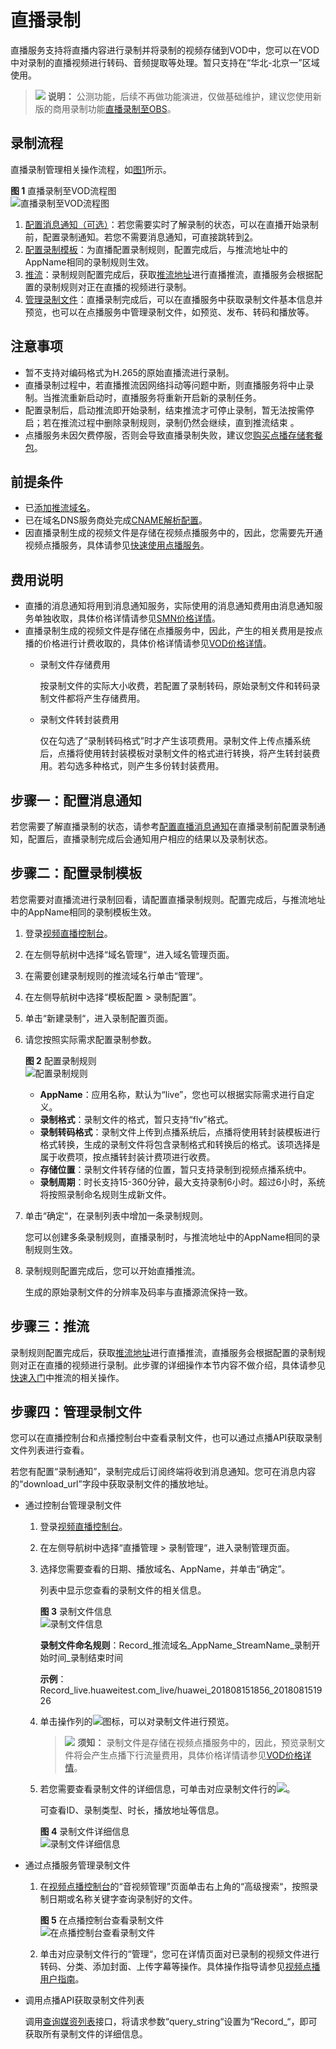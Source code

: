 # 直播录制<a name="live010006"></a>

直播服务支持将直播内容进行录制并将录制的视频存储到VOD中，您可以在VOD中对录制的直播视频进行转码、音频提取等处理。暂只支持在“华北-北京一”区域使用。

>![](public_sys-resources/icon-note.gif) **说明：** 
>公测功能，后续不再做功能演进，仅做基础维护，建议您使用新版的商用录制功能[直播录制至OBS](配置录制模板.md)。

## 录制流程<a name="section13422175911414"></a>

直播录制管理相关操作流程，如[图1](#fig10775176165115)所示。

**图 1**  直播录制至VOD流程图<a name="fig10775176165115"></a>  
![](figures/直播录制至VOD流程图.png "直播录制至VOD流程图")

1.  [配置消息通知（可选）](#section13330152141320)：若您需要实时了解录制的状态，可以在直播开始录制前，配置录制通知。若您不需要消息通知，可直接跳转到[2](#li1235910237132)。
2.  <a name="li1235910237132"></a>[配置录制模板](#section19658102215144)：为直播配置录制规则，配置完成后，与推流地址中的AppName相同的录制规则生效。
3.  [推流](#section0782322163112)：录制规则配置完成后，获取[推流地址](拼接推流地址.md)进行直播推流，直播服务会根据配置的录制规则对正在直播的视频进行录制。
4.  [管理录制文件](#section18880152891418)：直播录制完成后，可以在直播服务中获取录制文件基本信息并预览，也可以在点播服务中管理录制文件，如预览、发布、转码和播放等。

## 注意事项<a name="section185592331132"></a>

-   暂不支持对编码格式为H.265的原始直播流进行录制。
-   直播录制过程中，若直播推流因网络抖动等问题中断，则直播服务将中止录制。当推流重新启动时，直播服务将重新开启新的录制任务。
-   配置录制后，启动推流即开始录制，结束推流才可停止录制，暂无法按需停启；若在推流过程中删除录制规则，录制仍然会继续，直到推流结束 。
-   点播服务未因欠费停服，否则会导致直播录制失败，建议您[购买点播存储套餐包](https://account.huaweicloud.com/usercenter/#/buyservice/commonCloud?pkgCode=vod)。

## 前提条件<a name="section530014382817"></a>

-   已[添加推流域名](添加域名.md)。
-   已在域名DNS服务商处完成[CNAME解析配置](配置CNAME.md)。
-   因直播录制生成的视频文件是存储在视频点播服务中的，因此，您需要先开通视频点播服务，具体请参见[快速使用点播服务](https://support.huaweicloud.com/qs-vod/vod020001.html)。

## 费用说明<a name="section91671545205015"></a>

-   直播的消息通知将用到消息通知服务，实际使用的消息通知费用由消息通知服务单独收取，具体价格详情请参见[SMN价格详情](https://www.huaweicloud.com/pricing.html?tab=detail#/smn)。
-   直播录制生成的视频文件是存储在点播服务中，因此，产生的相关费用是按点播的价格进行计费收取的，具体价格详情请参见[VOD价格详情](https://www.huaweicloud.com/pricing.html?tab=detail#/vod)。
    -   录制文件存储费用

        按录制文件的实际大小收费，若配置了录制转码，原始录制文件和转码录制文件都将产生存储费用。

    -   录制文件转封装费用

        仅在勾选了“录制转码格式”时才产生该项费用。录制文件上传点播系统后，点播将使用转封装模板对录制文件的格式进行转换，将产生转封装费用。若勾选多种格式，则产生多份转封装费用。



## 步骤一：配置消息通知<a name="section13330152141320"></a>

若您需要了解直播录制的状态，请参考[配置直播消息通知](配置消息通知.md)在直播录制前配置录制通知，配置后，直播录制完成后会通知用户相应的结果以及录制状态。

## 步骤二：配置录制模板<a name="section19658102215144"></a>

若您需要对直播流进行录制回看，请配置直播录制规则。配置完成后，与推流地址中的AppName相同的录制模板生效。

1.  登录[视频直播控制台](https://console.huaweicloud.com/live)。
2.  在左侧导航树中选择“域名管理“，进入域名管理页面。
3.  在需要创建录制规则的推流域名行单击“管理“。
4.  在左侧导航树中选择“模板配置 \> 录制配置”。
5.  单击“新建录制“，进入录制配置页面。
6.  请您按照实际需求配置录制参数。

    **图 2**  配置录制规则<a name="fig1772671118"></a>  
    ![](figures/配置录制规则.png "配置录制规则")

    -   **AppName**：应用名称，默认为“live”，您也可以根据实际需求进行自定义。
    -   **录制格式**：录制文件的格式，暂只支持“flv”格式。
    -   **录制转码格式**：录制文件上传到点播系统后，点播将使用转封装模板进行格式转换，生成的录制文件将包含录制格式和转换后的格式。该项选择是属于收费项，按点播转封装计费项进行收费。
    -   **存储位置**：录制文件转存储的位置，暂只支持录制到视频点播系统中。
    -   **录制周期**：时长支持15-360分钟，最大支持录制6小时。超过6小时，系统将按照录制命名规则生成新文件。

7.  单击“确定“，在录制列表中增加一条录制规则。

    您可以创建多条录制规则，直播录制时，与推流地址中的AppName相同的录制规则生效。

8.  录制规则配置完成后，您可以开始直播推流。

    生成的原始录制文件的分辨率及码率与直播源流保持一致。


## 步骤三：推流<a name="section0782322163112"></a>

录制规则配置完成后，获取[推流地址](拼接推流地址.md)进行直播推流，直播服务会根据配置的录制规则对正在直播的视频进行录制。此步骤的详细操作本节内容不做介绍，具体请参见[快速入门](https://support.huaweicloud.com/qs-live/live020004.html)中推流的相关操作。

## 步骤四：管理录制文件<a name="section18880152891418"></a>

您可以在直播控制台和点播控制台中查看录制文件，也可以通过点播API获取录制文件列表进行查看。

若您有配置“录制通知”，录制完成后订阅终端将收到消息通知。您可在消息内容的“download\_url”字段中获取录制文件的播放地址。

-   通过控制台管理录制文件
    1.  登录[视频直播控制台](https://console.huaweicloud.com/live)。
    2.  在左侧导航树中选择“直播管理 \> 录制管理“，进入录制管理页面。
    3.  选择您需要查看的日期、播放域名、AppName，并单击“确定”。

        列表中显示您查看的录制文件的相关信息。

        **图 3**  录制文件信息<a name="fig234816272115"></a>  
        ![](figures/录制文件信息.png "录制文件信息")

        **录制文件命名规则**：Record\_推流域名\_AppName\_StreamName\_录制开始时间\_录制结束时间

        **示例**：Record\_live.huaweitest.com\_live/huawei\_201808151856\_201808151926

    4.  单击操作列的![](figures/播放.png)图标，可以对录制文件进行预览。

        >![](public_sys-resources/icon-notice.gif) **须知：** 
        >录制文件是存储在视频点播服务中的，因此，预览录制文件将会产生点播下行流量费用，具体价格详情请参见[VOD价格详情](https://www.huaweicloud.com/pricing.html?tab=detail#/vod)。

    5.  若您需要查看录制文件的详细信息，可单击对应录制文件行的![](figures/查看-0.png)。

        可查看ID、录制类型、时长，播放地址等信息。

        **图 4**  录制文件详细信息<a name="fig15221934716"></a>  
        ![](figures/录制文件详细信息.png "录制文件详细信息")


-   通过点播服务管理录制文件
    1.  在[视频点播控制台](https://console.huaweicloud.com/vod)的“音视频管理”页面单击右上角的“高级搜索“，按照录制日期或名称关键字查询录制好的文件。

        **图 5**  在点播控制台查看录制文件<a name="fig12474142516216"></a>  
        ![](figures/在点播控制台查看录制文件.png "在点播控制台查看录制文件")

    2.  单击对应录制文件行的“管理“，您可在详情页面对已录制的视频文件进行转码、分类、添加封面、上传字幕等操作。具体操作指导请参见[视频点播用户指南](https://support.huaweicloud.com/usermanual-vod/vod010010.html)。

-   调用点播API获取录制文件列表

    调用[查询媒资列表](https://support.huaweicloud.com/api-vod/vod_04_0203.html)接口，将请求参数“query\_string“设置为“Record\_“，即可获取所有录制文件的详细信息。


